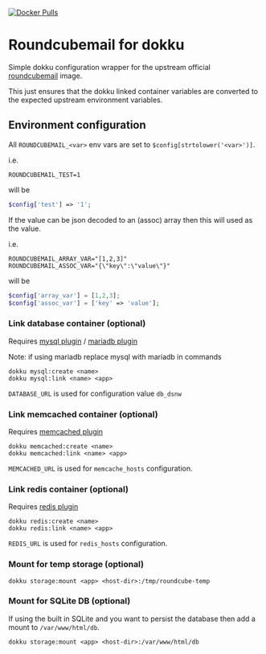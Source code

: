 [![Docker Pulls](https://img.shields.io/docker/pulls/kingsquare/roundcubemail-dokku.svg)](https://hub.docker.com/r/kingsquare/roundcubemail-dokku/)

# Roundcubemail for dokku

Simple dokku configuration wrapper for the upstream official [roundcubemail](https://hub.docker.com/r/roundcube/roundcubemail) image.

This just ensures that the dokku linked container variables are converted to the expected upstream environment variables.

## Environment configuration

All `ROUNDCUBEMAIL_<var>` env vars are set to `$config[strtolower('<var>')]`. 

i.e.

````shell
ROUNDCUBEMAIL_TEST=1
````

will be 

````php
$config['test'] => '1';
````

If the value can be json decoded to an (assoc) array then this will used as the value.

i.e.

````shell
ROUNDCUBEMAIL_ARRAY_VAR="[1,2,3]"
ROUNDCUBEMAIL_ASSOC_VAR="{\"key\":\"value\"}"
````

will be 

````php
$config['array_var'] = [1,2,3];
$config['assoc_var'] = ['key' => 'value'];
````

### Link database container (optional)

Requires [mysql plugin](https://github.com/dokku/dokku-mysql) / [mariadb plugin](https://github.com/dokku/dokku-mariadb)

Note: if using mariadb replace mysql with mariadb in commands

    dokku mysql:create <name>
    dokku mysql:link <name> <app>

`DATABASE_URL` is used for configuration value `db_dsnw`

### Link memcached container (optional)

Requires [memcached plugin](https://github.com/dokku/dokku-memcached)

    dokku memcached:create <name>
    dokku memcached:link <name> <app>

`MEMCACHED_URL` is used for `memcache_hosts` configuration.

### Link redis container (optional)

Requires [redis plugin](https://github.com/dokku/dokku-redis)

    dokku redis:create <name>
    dokku redis:link <name> <app>

`REDIS_URL` is used for `redis_hosts` configuration.

### Mount for temp storage (optional)

    dokku storage:mount <app> <host-dir>:/tmp/roundcube-temp

### Mount for SQLite DB (optional)

If using the built in SQLite and you want to persist the database then add a mount to `/var/www/html/db`.

    dokku storage:mount <app> <host-dir>:/var/www/html/db
